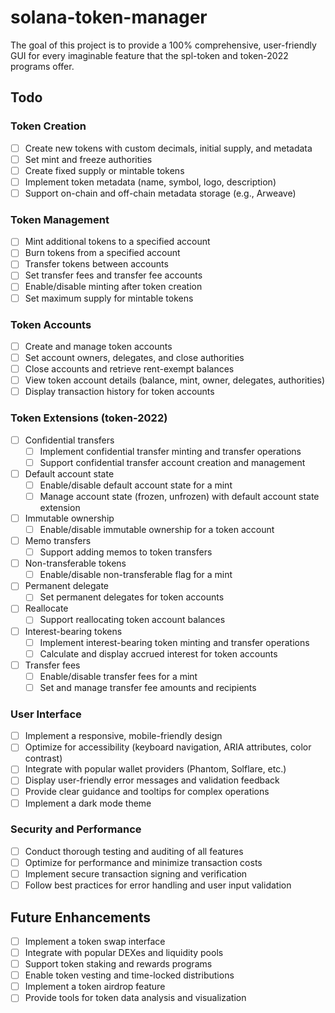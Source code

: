 # solana-token-manager

The goal of this project is to provide a 100% comprehensive, user-friendly GUI for every imaginable feature that the spl-token and token-2022 programs offer.

## Todo

### Token Creation

- [ ] Create new tokens with custom decimals, initial supply, and metadata
- [ ] Set mint and freeze authorities
- [ ] Create fixed supply or mintable tokens
- [ ] Implement token metadata (name, symbol, logo, description)
- [ ] Support on-chain and off-chain metadata storage (e.g., Arweave)

### Token Management

- [ ] Mint additional tokens to a specified account
- [ ] Burn tokens from a specified account
- [ ] Transfer tokens between accounts
- [ ] Set transfer fees and transfer fee accounts
- [ ] Enable/disable minting after token creation
- [ ] Set maximum supply for mintable tokens

### Token Accounts

- [ ] Create and manage token accounts
- [ ] Set account owners, delegates, and close authorities
- [ ] Close accounts and retrieve rent-exempt balances
- [ ] View token account details (balance, mint, owner, delegates, authorities)
- [ ] Display transaction history for token accounts

### Token Extensions (token-2022)

- [ ] Confidential transfers
  - [ ] Implement confidential transfer minting and transfer operations
  - [ ] Support confidential transfer account creation and management
- [ ] Default account state
  - [ ] Enable/disable default account state for a mint
  - [ ] Manage account state (frozen, unfrozen) with default account state extension
- [ ] Immutable ownership
  - [ ] Enable/disable immutable ownership for a token account
- [ ] Memo transfers
  - [ ] Support adding memos to token transfers
- [ ] Non-transferable tokens
  - [ ] Enable/disable non-transferable flag for a mint
- [ ] Permanent delegate
  - [ ] Set permanent delegates for token accounts
- [ ] Reallocate
  - [ ] Support reallocating token account balances
- [ ] Interest-bearing tokens
  - [ ] Implement interest-bearing token minting and transfer operations
  - [ ] Calculate and display accrued interest for token accounts
- [ ] Transfer fees
  - [ ] Enable/disable transfer fees for a mint
  - [ ] Set and manage transfer fee amounts and recipients

### User Interface

- [ ] Implement a responsive, mobile-friendly design
- [ ] Optimize for accessibility (keyboard navigation, ARIA attributes, color contrast)
- [ ] Integrate with popular wallet providers (Phantom, Solflare, etc.)
- [ ] Display user-friendly error messages and validation feedback
- [ ] Provide clear guidance and tooltips for complex operations
- [ ] Implement a dark mode theme

### Security and Performance

- [ ] Conduct thorough testing and auditing of all features
- [ ] Optimize for performance and minimize transaction costs
- [ ] Implement secure transaction signing and verification
- [ ] Follow best practices for error handling and user input validation

## Future Enhancements

- [ ] Implement a token swap interface
- [ ] Integrate with popular DEXes and liquidity pools
- [ ] Support token staking and rewards programs
- [ ] Enable token vesting and time-locked distributions
- [ ] Implement a token airdrop feature
- [ ] Provide tools for token data analysis and visualization
